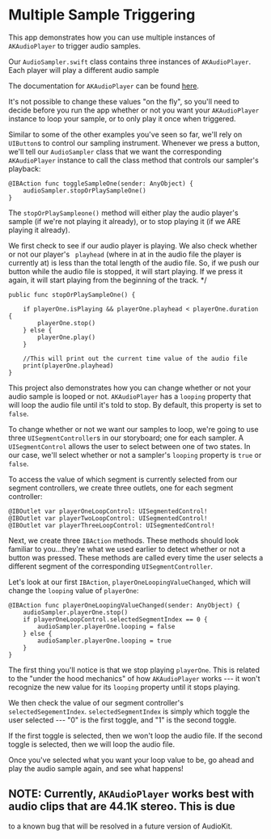 # Multiple Sample Triggering

This app demonstrates how you can use multiple instances of `AKAudioPlayer` to trigger audio samples.

Our `AudioSampler.swift` class contains three instances of `AKAudioPlayer`. Each player will play a 
different audio sample 

The documentation for `AKAudioPlayer` can be found [here](http://audiokit.io/docs/Classes/AKAudioPlayer.html). 

It's not possible to change these values "on the fly", so you'll need to decide before you run the
app whether or not you want your `AKAudioPlayer` instance to loop your sample, or to only play it
once when triggered. 


Similar to some of the other examples you've seen so far, we'll rely on `UIButton`s to control our 
sampling instrument. Whenever we press a button, we'll tell our `AudioSampler` class that we want 
the corresponding `AKAudioPlayer` instance to call the class method that controls our sampler's 
playback:


```
@IBAction func toggleSampleOne(sender: AnyObject) {
	audioSampler.stopOrPlaySampleOne()
}
```

The `stopOrPlaySampleone()` method will either play the audio player's sample (if we're not playing 
it already), or to stop playing it (if we ARE playing it already). 

We first check to see if our audio player is playing. We also check whether or not our player's `
playhead` (where in at in the audio file the player is currently at) is less than the total length 
of the audio file. So, if we push our button while the audio file is stopped, it will start playing. 
If we press it again, it will start playing from the beginning of the track. */

```
public func stopOrPlaySampleOne() {
                
    if playerOne.isPlaying && playerOne.playhead < playerOne.duration {
        playerOne.stop()
    } else {
        playerOne.play()
    }
        
    //This will print out the current time value of the audio file
    print(playerOne.playhead)
}
```

This project also demonstrates how you can change whether or not your audio sample is looped or 
not. `AKAudioPlayer` has a `looping` property that will loop the audio file until it's told to stop. 
By default, this property is set to `false`. 

To change whether or not we want our samples to loop, we're going to use three 
`UISegmentController`s in our storyboard; one for each sampler. A `UISegmentControl` allows the user
to select between one of two states. In our case, we'll select whether or not a sampler's `looping` 
property is `true` or `false`.

To access the value of which segment is currently selected from our segment controllers, we create 
three outlets, one for each segment controller:

```
@IBOutlet var playerOneLoopControl: UISegmentedControl!
@IBOutlet var playerTwoLoopControl: UISegmentedControl!
@IBOutlet var playerThreeLoopControl: UISegmentedControl!
```

Next, we create three `IBAction` methods. These methods should look familiar to you...they're what
we used earlier to detect whether or not a button was pressed. These methods are called every time
the user selects a different segment of the corresponding `UISegmentController`.

Let's look at our first `IBAction`, `playerOneLoopingValueChanged`, which will change the `looping`
value of `playerOne`:

```
@IBAction func playerOneLoopingValueChanged(sender: AnyObject) {
    audioSampler.playerOne.stop()
    if playerOneLoopControl.selectedSegmentIndex == 0 {
    	audioSampler.playerOne.looping = false
    } else {
    	audioSampler.playerOne.looping = true
    }
}
```

The first thing you'll notice is that we stop playing `playerOne`. This is related to the "under the 
hood mechanics" of how `AKAudioPlayer` works --- it won't recognize the new value for its `looping` 
property until it stops playing. 

We then check the value of our segment controller's `selectedSegementIndex`. `selectedSegmentIndex` 
is simply which toggle the user selected --- "0" is the first toggle, and "1" is the second toggle. 

If the first toggle is selected, then we won't loop the audio file. If the second toggle is 
selected, then we will loop the audio file. 

Once you've selected what you want your loop value to be, go ahead and play the audio sample again, 
and see what happens!

## NOTE: Currently, `AKAudioPlayer` works best with audio clips that are 44.1K stereo. This is due
to a known bug that will be resolved in a future version of AudioKit. 

